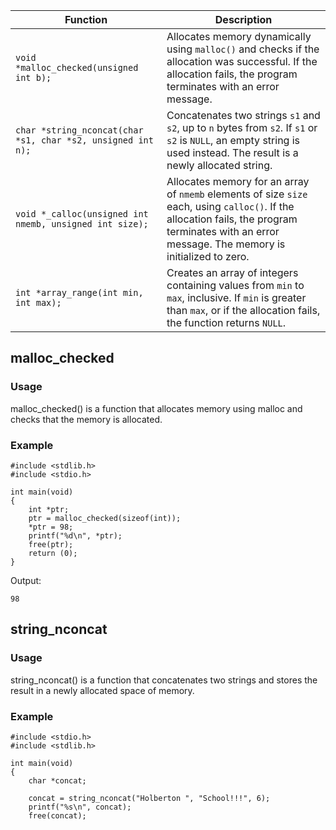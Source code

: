 | Function | Description |
| --- | --- |
| `void *malloc_checked(unsigned int b);` | Allocates memory dynamically using `malloc()` and checks if the allocation was successful. If the allocation fails, the program terminates with an error message. |
| `char *string_nconcat(char *s1, char *s2, unsigned int n);` | Concatenates two strings `s1` and `s2`, up to `n` bytes from `s2`. If `s1` or `s2` is `NULL`, an empty string is used instead. The result is a newly allocated string. |
| `void *_calloc(unsigned int nmemb, unsigned int size);` | Allocates memory for an array of `nmemb` elements of size `size` each, using `calloc()`. If the allocation fails, the program terminates with an error message. The memory is initialized to zero. |
| `int *array_range(int min, int max);` | Creates an array of integers containing values from `min` to `max`, inclusive. If `min` is greater than `max`, or if the allocation fails, the function returns `NULL`. |

## malloc_checked
### Usage
malloc_checked() is a function that allocates memory using malloc and checks that the memory is allocated.

### Example
```
#include <stdlib.h>
#include <stdio.h>

int main(void)
{
    int *ptr;
    ptr = malloc_checked(sizeof(int));
    *ptr = 98;
    printf("%d\n", *ptr);
    free(ptr);
    return (0);
}
```
Output: 
```
98
```

## string_nconcat
### Usage
string_nconcat() is a function that concatenates two strings and stores the result in a newly allocated space of memory.

### Example
```
#include <stdio.h>
#include <stdlib.h>

int main(void)
{
    char *concat;

    concat = string_nconcat("Holberton ", "School!!!", 6);
    printf("%s\n", concat);
    free(concat);
